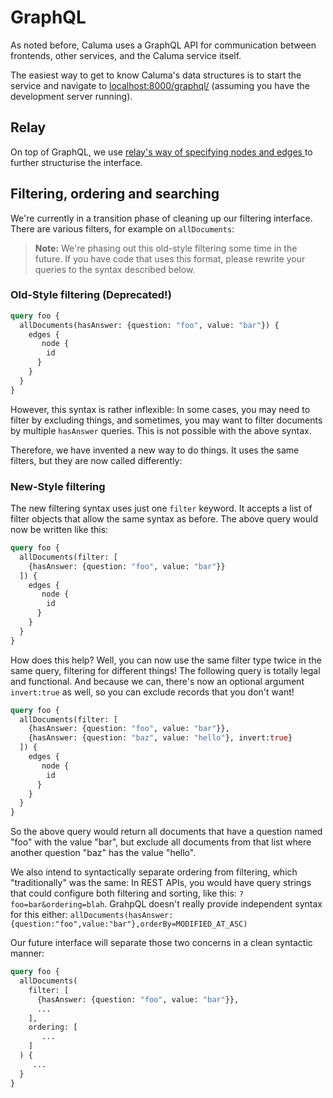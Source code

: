 # GraphQL

As noted before, Caluma uses a GraphQL API for communication between
frontends, other services, and the Caluma service itself.

The easiest way to get to know Caluma's data
structures is to start the service and navigate to
[localhost:8000/graphql/](http://localhost:8000/graphql/) (assuming you
have the development server running).

## Relay

On top of GraphQL, we use [relay's way of specifying nodes and edges
](https://facebook.github.io/relay/graphql/connections.htm) to further
structurise the interface.


## Filtering, ordering and searching

We're currently in a transition phase of cleaning up our filtering interface.
There are various filters, for example on `allDocuments`:

> **Note:** We're phasing out this old-style filtering some time in the future.
> If you have code that uses this format, please rewrite your queries to the
> syntax described below.


### Old-Style filtering (Deprecated!)

```graphql
query foo {
  allDocuments(hasAnswer: {question: "foo", value: "bar"}) {
    edges {
       node {
        id
      }
    }
  }
}
```

However, this syntax is rather inflexible: In some cases, you may need to filter
by excluding things, and sometimes, you may want to filter documents by multiple
`hasAnswer` queries. This is not possible with the above syntax.

Therefore, we have invented a new way to do things. It uses the same filters,
but they are now called differently:


### New-Style filtering

The new filtering syntax uses just one `filter` keyword. It accepts a list of
filter objects that allow the same syntax as before. The above query would now
be written like this:

```graphql
query foo {
  allDocuments(filter: [
    {hasAnswer: {question: "foo", value: "bar"}}
  ]) {
    edges {
       node {
        id
      }
    }
  }
}
```

How does this help? Well, you can now use the same filter type twice in the same
query, filtering for different things! The following query is totally legal and
functional. And because we can, there's now an optional argument `invert:true`
as well, so you can exclude records that you don't want!

```graphql
query foo {
  allDocuments(filter: [
    {hasAnswer: {question: "foo", value: "bar"}},
    {hasAnswer: {question: "baz", value: "hello"}, invert:true}
  ]) {
    edges {
       node {
        id
      }
    }
  }
}
```

So the above query would return all documents that have a question named "foo"
with the value "bar", but exclude all documents from that list where another
question "baz" has the value "hello".

We also intend to syntactically separate ordering from filtering, which
"traditionally" was the same: In REST APIs, you would have query strings
that could configure both filtering and sorting, like this:
`?foo=bar&ordering=blah`. GrahpQL doesn't really provide independent syntax for
this either: `allDocuments(hasAnswer:{question:"foo",value:"bar"},orderBy=MODIFIED_AT_ASC)`

Our future interface will separate those two concerns in a clean syntactic
manner:

```graphql
query foo {
  allDocuments(
    filter: [
      {hasAnswer: {question: "foo", value: "bar"}},
      ...
    ],
    ordering: [
       ...
    ]
  ) {
     ...
  }
}
```
